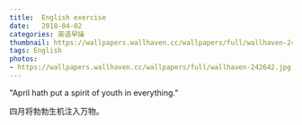 ```yaml
---
title:  English exercise
date:   2018-04-02
categories: 英语早操
thumbnail: https://wallpapers.wallhaven.cc/wallpapers/full/wallhaven-242642.jpg
tags: English
photos:
- https://wallpapers.wallhaven.cc/wallpapers/full/wallhaven-242642.jpg
---
```


"April hath put a spirit of youth in everything."
<p>四月将勃勃生机注入万物。</p>
